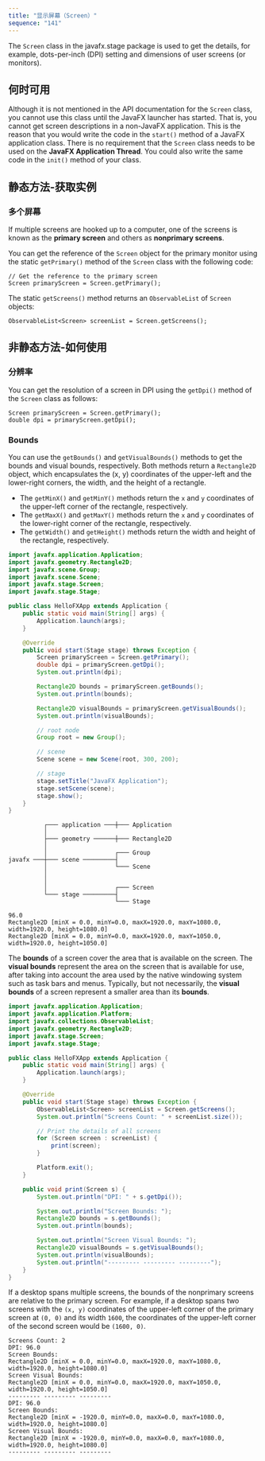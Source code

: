 ```yaml
---
title: "显示屏幕（Screen）"
sequence: "141"
---
```


The `Screen` class in the javafx.stage package is used to get the details,
for example, dots-per-inch (DPI) setting and dimensions of user screens (or monitors).

## 何时可用

Although it is not mentioned in the API documentation for the `Screen` class,
you cannot use this class until the JavaFX launcher has started.
That is, you cannot get screen descriptions in a non-JavaFX application.
This is the reason that you would write the code in the `start()` method of a JavaFX application class.
There is no requirement that the `Screen` class needs to be used on the **JavaFX Application Thread**.
You could also write the same code in the `init()` method of your class.

## 静态方法-获取实例

### 多个屏幕

If multiple screens are hooked up to a computer,
one of the screens is known as the **primary screen** and others as **nonprimary screens**.

You can get the reference of the `Screen` object for the primary monitor
using the static `getPrimary()` method of the `Screen` class with the following code:

```text
// Get the reference to the primary screen
Screen primaryScreen = Screen.getPrimary();
```

The static `getScreens()` method returns an `ObservableList` of `Screen` objects:

```text
ObservableList<Screen> screenList = Screen.getScreens();
```

## 非静态方法-如何使用

### 分辨率

You can get the resolution of a screen in DPI using the `getDpi()` method of the `Screen` class as follows:

```text
Screen primaryScreen = Screen.getPrimary();
double dpi = primaryScreen.getDpi();
```

### Bounds

You can use the `getBounds()` and `getVisualBounds()` methods to get the bounds and visual bounds, respectively.
Both methods return a `Rectangle2D` object,
which encapsulates the (x, y) coordinates of the upper-left and the lower-right corners, the width, and the height of a rectangle.

- The `getMinX()` and `getMinY()` methods return the `x` and `y` coordinates of the upper-left corner of the rectangle, respectively.
- The `getMaxX()` and `getMaxY()` methods return the `x` and `y` coordinates of the lower-right corner of the rectangle, respectively.
- The `getWidth()` and `getHeight()` methods return the width and height of the rectangle, respectively.

```java
import javafx.application.Application;
import javafx.geometry.Rectangle2D;
import javafx.scene.Group;
import javafx.scene.Scene;
import javafx.stage.Screen;
import javafx.stage.Stage;

public class HelloFXApp extends Application {
    public static void main(String[] args) {
        Application.launch(args);
    }

    @Override
    public void start(Stage stage) throws Exception {
        Screen primaryScreen = Screen.getPrimary();
        double dpi = primaryScreen.getDpi();
        System.out.println(dpi);

        Rectangle2D bounds = primaryScreen.getBounds();
        System.out.println(bounds);

        Rectangle2D visualBounds = primaryScreen.getVisualBounds();
        System.out.println(visualBounds);

        // root node
        Group root = new Group();

        // scene
        Scene scene = new Scene(root, 300, 200);

        // stage
        stage.setTitle("JavaFX Application");
        stage.setScene(scene);
        stage.show();
    }
}
```

```text
          ┌─── application ───┼─── Application
          │
          ├─── geometry ──────┼─── Rectangle2D
          │
          │                   ┌─── Group
javafx ───┼─── scene ─────────┤
          │                   └─── Scene
          │
          │
          │                   ┌─── Screen
          └─── stage ─────────┤
                              └─── Stage
```

```text
96.0
Rectangle2D [minX = 0.0, minY=0.0, maxX=1920.0, maxY=1080.0, width=1920.0, height=1080.0]
Rectangle2D [minX = 0.0, minY=0.0, maxX=1920.0, maxY=1050.0, width=1920.0, height=1050.0]
```

The **bounds** of a screen cover the area that is available on the screen.
The **visual bounds** represent the area on the screen that is available for use,
after taking into account the area used by the native windowing system such as task bars and menus.
Typically, but not necessarily, the **visual bounds** of a screen represent a smaller area than its **bounds**.

```java
import javafx.application.Application;
import javafx.application.Platform;
import javafx.collections.ObservableList;
import javafx.geometry.Rectangle2D;
import javafx.stage.Screen;
import javafx.stage.Stage;

public class HelloFXApp extends Application {
    public static void main(String[] args) {
        Application.launch(args);
    }

    @Override
    public void start(Stage stage) throws Exception {
        ObservableList<Screen> screenList = Screen.getScreens();
        System.out.println("Screens Count: " + screenList.size());

        // Print the details of all screens
        for (Screen screen : screenList) {
            print(screen);
        }

        Platform.exit();
    }

    public void print(Screen s) {
        System.out.println("DPI: " + s.getDpi());

        System.out.println("Screen Bounds: ");
        Rectangle2D bounds = s.getBounds();
        System.out.println(bounds);

        System.out.println("Screen Visual Bounds: ");
        Rectangle2D visualBounds = s.getVisualBounds();
        System.out.println(visualBounds);
        System.out.println("--------- --------- ---------");
    }
}
```

If a desktop spans multiple screens,
the bounds of the nonprimary screens are relative to the primary screen.
For example, if a desktop spans two screens with
the `(x, y)` coordinates of the upper-left corner of the primary screen at `(0, 0)` and its width `1600`,
the coordinates of the upper-left corner of the second screen would be `(1600, 0)`.

```text
Screens Count: 2
DPI: 96.0
Screen Bounds: 
Rectangle2D [minX = 0.0, minY=0.0, maxX=1920.0, maxY=1080.0, width=1920.0, height=1080.0]
Screen Visual Bounds: 
Rectangle2D [minX = 0.0, minY=0.0, maxX=1920.0, maxY=1050.0, width=1920.0, height=1050.0]
--------- --------- ---------
DPI: 96.0
Screen Bounds: 
Rectangle2D [minX = -1920.0, minY=0.0, maxX=0.0, maxY=1080.0, width=1920.0, height=1080.0]
Screen Visual Bounds: 
Rectangle2D [minX = -1920.0, minY=0.0, maxX=0.0, maxY=1080.0, width=1920.0, height=1080.0]
--------- --------- ---------
```


